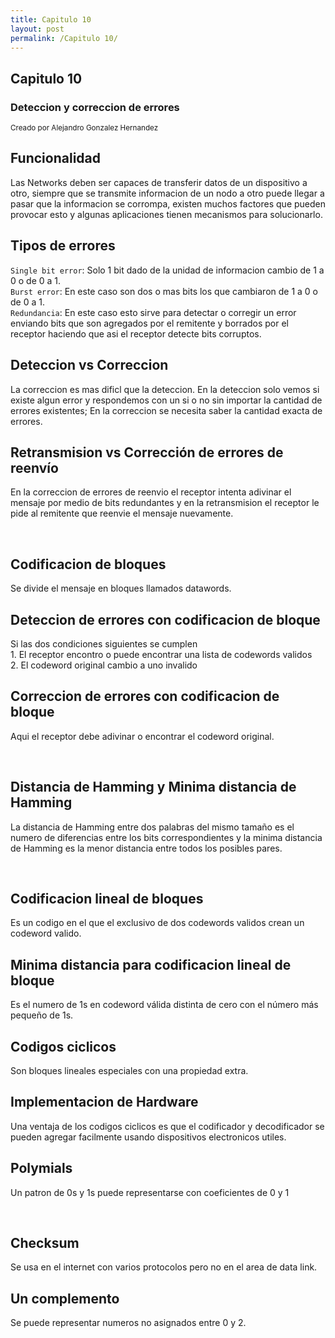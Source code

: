 ```yaml
---
title: Capitulo 10
layout: post
permalink: /Capitulo 10/
---
```


<section>
    <h1>Capitulo 10</h1>
    <h3>Deteccion y correccion de errores</h3>
    <p>
        <small>Creado por Alejandro Gonzalez Hernandez</small>
    </p>
</section>

<section>
    <h2>Funcionalidad</h2>
    <p>
       Las Networks deben ser capaces de transferir datos de un dispositivo a otro, siempre que se transmite informacion de un nodo a otro puede llegar a pasar que la informacion se corrompa, existen muchos factores que pueden provocar esto y algunas aplicaciones tienen mecanismos para solucionarlo. 
    </p>
</section>

<!-- 10.1 -->
<section>
    <section>
        <h2>Tipos de errores</h2>
        <p><code>Single bit error</code>: Solo 1 bit dado de la unidad de informacion cambio de 1 a 0 o de 0 a 1.<br> <code>Burst error</code>: En este caso son dos o mas bits los que cambiaron de 1 a 0 o de 0 a 1.<br> <code>Redundancia</code>: En este caso esto sirve para detectar o corregir un error enviando bits que son agregados por el remitente y borrados por el receptor haciendo que asi el receptor detecte bits corruptos. </p>
        <a href="#" class="navigate-down">
        </a>
    </section>
    <section>
        <h2>Deteccion vs Correccion</h2>
        <p>La correccion es mas dificl que la deteccion. En la deteccion solo vemos si existe algun error y respondemos con un si o no sin importar la cantidad de errores existentes; En la correccion se necesita saber la cantidad exacta de errores.</p>
    </section>
    <section>
        <h2>Retransmision vs Corrección de errores de reenvío </h2>
        <p>En la correccion de errores de reenvio el receptor intenta adivinar el mensaje por medio de bits redundantes y en la retransmision el receptor le pide al remitente que reenvie el mensaje nuevamente.</p>
        <br>
        <a href="#/2">
        </a>
    </section>
</section>


<!--10.2 -->
<section>
    <section>
        <h2>Codificacion de bloques</h2>
        <p>Se divide el mensaje en bloques llamados datawords.</p>
        <a href="#" class="navigate-down">
        </a>
    </section>
    <section>
        <h2>Deteccion de errores con codificacion de bloque</h2>
        <p>Si las dos condiciones siguientes se cumplen<br> 
        1. El receptor encontro o puede encontrar una lista de codewords validos <br>
        2. El codeword original cambio a uno invalido</p>
    </section>
    <section>
        <h2>Correccion de errores con codificacion de bloque</h2>
        <p>Aqui el receptor debe adivinar o encontrar el codeword original.</p>
        <br>
        <a href="#/2">
        </a>
    </section>
        <section>
        <h2>Distancia de Hamming y Minima distancia de Hamming</h2>
        <p>La distancia de Hamming entre dos palabras del mismo tamaño es el numero de diferencias entre los bits correspondientes y la minima distancia de Hamming es la menor distancia entre todos los posibles pares.</p>
        <br>
        <a href="#/3">
        </a>
    </section>
</section>


<!--10.3 -->
<section>
    <section>
        <h2>Codificacion lineal de bloques</h2>
        <p>Es un codigo en el que el exclusivo de dos codewords validos crean un codeword valido.</p>
        <a href="#" class="navigate-down">
        </a>
    </section>
    <section>
        <h2>Minima distancia para codificacion lineal de bloque</h2>
        <p>Es el numero de 1s en codeword válida distinta de cero con el número más pequeño de 1s.</p>
    </section>
</section>


<!--10.4 -->
<section>
    <section>
        <h2>Codigos ciclicos </h2>
        <p>Son bloques lineales especiales con una propiedad extra.</p>
        <a href="#" class="navigate-down">
        </a>
    </section>
    <section>
        <h2>Implementacion de Hardware</h2>
        <p>Una ventaja de los codigos ciclicos es que el codificador y decodificador se pueden agregar facilmente usando dispositivos electronicos utiles.</p>
    </section>
    <section>
        <h2>Polymials</h2>
        <p>Un patron de 0s y 1s puede representarse con coeficientes de 0 y 1</p>
        <br>
        <a href="#/2">
        </a>
    </section>
</section>


<!--10.5 -->
<section>
    <section>
        <h2>Checksum</h2>
        <p>Se usa en el internet con varios protocolos pero no en el area de data link.</p>
        <a href="#" class="navigate-down">
        </a>
    </section>
    <section>
        <h2>Un complemento</h2>
        <p>Se puede representar numeros no asignados entre 0 y 2.</p>
    </section>
</section>
